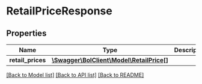 # RetailPriceResponse

## Properties
Name | Type | Description | Notes
------------ | ------------- | ------------- | -------------
**retail_prices** | [**\Swagger\BolClient\Model\RetailPrice[]**](RetailPrice.md) |  | 

[[Back to Model list]](../README.md#documentation-for-models) [[Back to API list]](../README.md#documentation-for-api-endpoints) [[Back to README]](../README.md)


